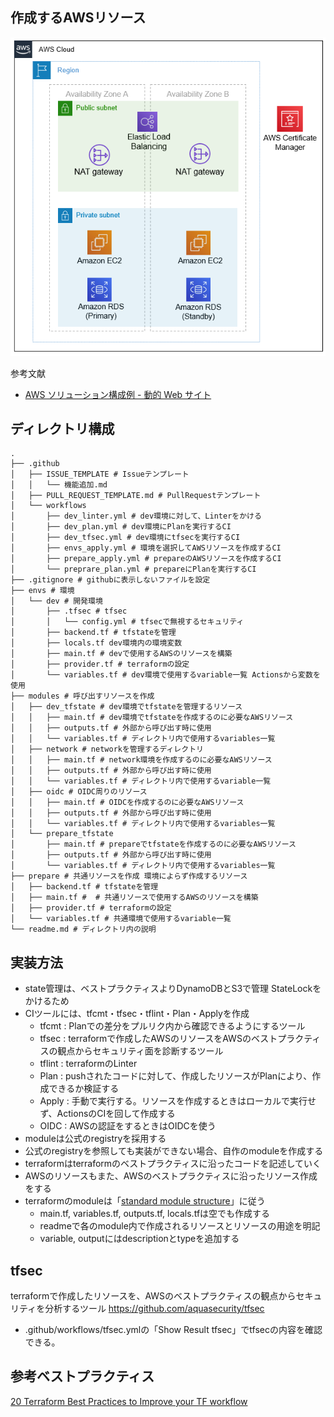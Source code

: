 ## 作成するAWSリソース
![EC2アーキテクチャ](architecture/ec2.png)

参考文献
- [AWS ソリューション構成例 - 動的 Web サイト](https://aws.amazon.com/jp/cdp/midscale-webservice/)


## ディレクトリ構成
```console
.
├── .github
│   ├── ISSUE_TEMPLATE # Issueテンプレート
│   │   └── 機能追加.md
│   ├── PULL_REQUEST_TEMPLATE.md # PullRequestテンプレート
│   └── workflows
│       ├── dev_linter.yml # dev環境に対して、Linterをかける
│       ├── dev_plan.yml # dev環境にPlanを実行するCI
│       ├── dev_tfsec.yml # dev環境にtfsecを実行するCI
│       ├── envs_apply.yml # 環境を選択してAWSリソースを作成するCI
│       ├── prepare_apply.yml # prepareのAWSリソースを作成するCI
│       └── preprare_plan.yml # prepareにPlanを実行するCI
├── .gitignore # githubに表示しないファイルを設定
├── envs # 環境
│   └── dev # 開発環境
│       ├── .tfsec # tfsec
│       │   └── config.yml # tfsecで無視するセキュリティ
│       ├── backend.tf # tfstateを管理
│       ├── locals.tf dev環境内の環境変数
│       ├── main.tf # devで使用するAWSのリソースを構築
│       ├── provider.tf # terraformの設定
│       └── variables.tf # dev環境で使用するvariable一覧 Actionsから変数を使用
├── modules # 呼び出すリソースを作成
│   ├── dev_tfstate # dev環境でtfstateを管理するリソース
│   │   ├── main.tf # dev環境でtfstateを作成するのに必要なAWSリソース
│   │   ├── outputs.tf # 外部から呼び出す時に使用
│   │   └── variables.tf # ディレクトリ内で使用するvariables一覧
│   ├── network # networkを管理するディレクトリ
│   │   ├── main.tf # network環境を作成するのに必要なAWSリソース
│   │   ├── outputs.tf # 外部から呼び出す時に使用
│   │   └── variables.tf # ディレクトリ内で使用するvariable一覧
│   ├── oidc # OIDC周りのリソース
│   │   ├── main.tf # OIDCを作成するのに必要なAWSリソース
│   │   ├── outputs.tf # 外部から呼び出す時に使用
│   │   └── variables.tf # ディレクトリ内で使用するvariables一覧
│   └── prepare_tfstate
│       ├── main.tf # prepareでtfstateを作成するのに必要なAWSリソース
│       ├── outputs.tf # 外部から呼び出す時に使用
│       └── variables.tf # ディレクトリ内で使用するvariables一覧
├── prepare # 共通リソースを作成 環境によらず作成するリソース
│   ├── backend.tf # tfstateを管理
│   ├── main.tf #  # 共通リソースで使用するAWSのリソースを構築
│   ├── provider.tf # terraformの設定
│   └── variables.tf # 共通環境で使用するvariable一覧
└── readme.md # ディレクトリ内の説明
```

## 実装方法
- state管理は、ベストプラクティスよりDynamoDBとS3で管理 StateLockをかけるため
- CIツールには、tfcmt・tfsec・tflint・Plan・Applyを作成
  - tfcmt : Planでの差分をプルリク内から確認できるようにするツール
  - tfsec : terraformで作成したAWSのリソースをAWSのベストプラクティスの観点からセキュリティ面を診断するツール
  - tflint : terraformのLinter
  - Plan : pushされたコードに対して、作成したリソースがPlanにより、作成できるか検証する
  - Apply : 手動で実行する。リソースを作成するときはローカルで実行せず、ActionsのCIを回して作成する
  - OIDC : AWSの認証をするときはOIDCを使う
- moduleは公式のregistryを採用する
- 公式のregistryを参照しても実装ができない場合、自作のmoduleを作成する
- terraformはterraformのベストプラクティスに沿ったコードを記述していく
- AWSのリソースもまた、AWSのベストプラクティスに沿ったリソース作成をする
- terraformのmoduleは「[standard module structure](https://developer.hashicorp.com/terraform/language/modules/develop/structure)」に従う
  - main.tf, variables.tf, outputs.tf, locals.tfは空でも作成する
  - readmeで各のmodule内で作成されるリソースとリソースの用途を明記
  - variable, outputにはdescriptionとtypeを追加する

## tfsec
terraformで作成したリソースを、AWSのベストプラクティスの観点からセキュリティを分析するツール https://github.com/aquasecurity/tfsec
- .github/workflows/tfsec.ymlの「Show Result tfsec」でtfsecの内容を確認できる。

## 参考ベストプラクティス
[20 Terraform Best Practices to Improve your TF workflow](https://spacelift.io/blog/terraform-best-practices)
